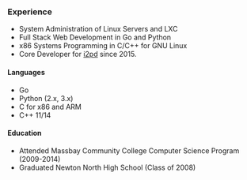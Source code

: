 ### Experience

* System Administration of Linux Servers and LXC
* Full Stack Web Development in Go and Python
* x86 Systems Programming in C/C++ for GNU Linux
* Core Developer for [i2pd](http://i2pd.website) since 2015.


#### Languages

* Go
* Python (2.x, 3.x)
* C for x86 and ARM
* C++ 11/14

#### Education

* Attended Massbay Community College Computer Science Program (2009-2014)
* Graduated Newton North High School (Class of 2008)
